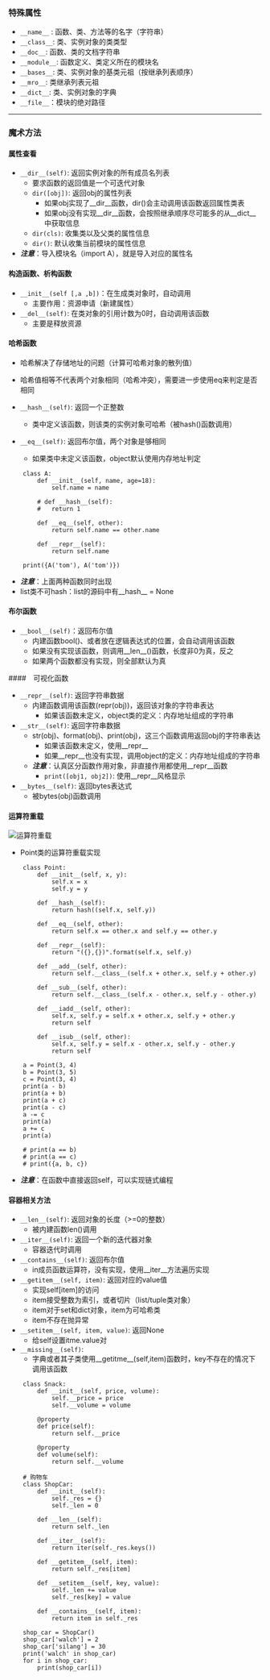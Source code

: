 ### 特殊属性
- `__name__` : 函数、类、方法等的名字（字符串）
- `__class__`: 类、实例对象的类类型
- `__doc__`: 函数、类的文档字符串
- `__module__`: 函数定义、类定义所在的模块名
- `__bases__`: 类、实例对象的基类元祖（按继承列表顺序）
- `__mro__`: 类继承列表元祖
- `__dict__`: 类、实例对象的字典
- `__file__`：模块的绝对路径

***
### 魔术方法

#### 属性查看
- `__dir__(self)`: 返回实例对象的所有成员名列表
    - 要求函数的返回值是一个可迭代对象
    - `dir([obj])`: 返回obj的属性列表
        - 如果obj实现了__dir__函数，dir()会主动调用该函数返回属性类表
        - 如果obj没有实现__dir__函数，会按照继承顺序尽可能多的从__dict__中获取信息
    - `dir(cls)`: 收集类以及父类的属性信息
    - `dir()`: 默认收集当前模块的属性信息
 - ***注意***：导入模块名（import A），就是导入对应的属性名

#### 构造函数、析构函数
- `__init__(self [,a ,b])`：在生成类对象时，自动调用
    - 主要作用：资源申请（新建属性）
- `__del__(self)`: 在类对象的引用计数为0时，自动调用该函数
    - 主要是释放资源
    
#### 哈希函数
- 哈希解决了存储地址的问题（计算可哈希对象的散列值）
- 哈希值相等不代表两个对象相同（哈希冲突），需要进一步使用eq来判定是否相同

- `__hash__(self)`: 返回一个正整数
    - 类中定义该函数，则该类的实例对象可哈希（被hash()函数调用）
- `__eq__(self)`: 返回布尔值，两个对象是够相同
    - 如果类中未定义该函数，object默认使用内存地址判定
```
    class A:
        def __init__(self, name, age=18):
            self.name = name

        # def __hash__(self):
        # 	return 1

        def __eq__(self, other):
            return self.name == other.name

        def __repr__(self):
            return self.name

    print({A('tom'), A('tom')})
```
- ***注意***：上面两种函数同时出现
- list类不可hash：list的源码中有__hash__ = None


#### 布尔函数
- `__bool__(self)`：返回布尔值
    - 内建函数bool()、或者放在逻辑表达式的位置，会自动调用该函数
    - 如果没有实现该函数，则调用__len__()函数，长度非0为真，反之
    - 如果两个函数都没有实现，则全部默认为真

####　可视化函数
- `__repr__(self)`: 返回字符串数据
    - 内建函数调用该函数(repr(obj))，返回该对象的字符串表达
        - 如果该函数未定义，object类的定义：内存地址组成的字符串
- `__str__(self)`: 返回字符串数据
    - str(obj)、format(obj)、print(obj)，这三个函数调用返回obj的字符串表达
        - 如果该函数未定义，使用__repr__
        - 如果__repr__也没有实现，调用object的定义：内存地址组成的字符串
    - ***注意***：认真区分函数作用对象，非直接作用都使用__repr__函数
        - `print([obj1, obj2])`: 使用__repr__风格显示
- `__bytes__(self)`: 返回bytes表达式
    - 被bytes(obj)函数调用


#### 运算符重载
![运算符重载](https://upload-images.jianshu.io/upload_images/9112509-8fcbc78c9f3b68c7.png?imageMogr2/auto-orient/strip%7CimageView2/2/w/1240)


- Point类的运算符重载实现
```
    class Point:
        def __init__(self, x, y):
            self.x = x
            self.y = y

        def __hash__(self):
            return hash((self.x, self.y))

        def __eq__(self, other):
            return self.x == other.x and self.y == other.y

        def __repr__(self):
            return "({},{})".format(self.x, self.y)

        def __add__(self, other):
            return self.__class__(self.x + other.x, self.y + other.y)

        def __sub__(self, other):
            return self.__class__(self.x - other.x, self.y - other.y)

        def __iadd__(self, other):
            self.x, self.y = self.x + other.x, self.y + other.y
            return self

        def __isub__(self, other):
            self.x, self.y = self.x - other.x, self.y - other.y
            return self

    a = Point(3, 4)
    b = Point(3, 5)
    c = Point(3, 4)
    print(a - b)
    print(a + b)
    print(a + c)
    print(a - c)
    a -= c
    print(a)
    a += c
    print(a)

    # print(a == b)
    # print(a == c)
    # print({a, b, c})
```
- ***注意***：在函数中直接返回self，可以实现链式编程

#### 容器相关方法
- `__len__(self)`: 返回对象的长度（>=0的整数）
    - 被内建函数len()调用
- `__iter__(self)`: 返回一个新的迭代器对象
    - 容器迭代时调用
- `__contains__(self)`: 返回布尔值
    - in成员函数运算符，没有实现，使用__iter__方法遍历实现
- `__getitem__(self, item)`: 返回对应的value值
    - 实现self[item]的访问
    - item接受整数为索引，或者切片（list/tuple类对象）
    - item对于set和dict对象，item为可哈希类
    - item不存在抛异常
- `__setitem__(self, item, value)`: 返回None
    - 给self设置itme.value对
- `__missing__(self)`:
    - 字典或者其子类使用__getitme__(self,item)函数时，key不存在的情况下调用该函数

```
    class Snack:
        def __init__(self, price, volume):
            self.__price = price
            self.__volume = volume

        @property
        def price(self):
            return self.__price

        @property
        def volume(self):
            return self.__volume

    # 购物车
    class ShopCar:
        def __init__(self):
            self._res = {}
            self._len = 0

        def __len__(self):
            return self._len

        def __iter__(self):
            return iter(self._res.keys())

        def __getitem__(self, item):
            return self._res[item]

        def __setitem__(self, key, value):
            self._len += value
            self._res[key] = value

        def __contains__(self, item):
            return item in self._res

    shop_car = ShopCar()
    shop_car['walch'] = 2
    shop_car['silang'] = 30
    print('walch' in shop_car)
    for i in shop_car:
        print(shop_car[i])
```